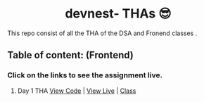<h1 style="text-align:center;">devnest- THAs 😎</h1>

This repo consist of all the THA of the  DSA and Fronend classes .

## Table of content: (Frontend)

### Click on the links to see the assignment live.

1. Day 1 THA [View Code](https://github.com/devsurajrai/devnest/blob/main/Frontend/Day-1/index.html) | [View Live](day-1.netlify.app) | [Class](https://www.youtube.com/watch?v=KnZa_Ri_B18&list=PLqcJACtjWm_Xx_l75dfg4MGAhIrpCnxFV)

